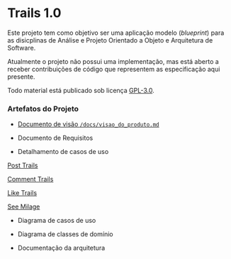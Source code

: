 # Trails 1.0
Este projeto tem como objetivo ser uma aplicação  modelo (_blueprint_) para as disicplinas de Análise e Projeto Orientado a Objeto e Arquitetura de Software.

Atualmente o projeto não possui uma implementação, mas está aberto a receber contribuições de código que representem as especificação aqui presente.

Todo material está publicado sob licença [GPL-3.0](https://www.gnu.org/licenses/quick-guide-gplv3.pt-br.html).


### Artefatos do Projeto
* [Documento de visão `/docs/visao_do_produto.md`](./docs/visao_do_produto.md)

* Documento de Requisitos

* Detalhamento de casos de uso 

 [Post Trails](./docs/casos_de_uso/ucd_post_trails.md)
 
 [Comment Trails](./docs/casos_de_uso/ucd_comment_trails.md)

 [Like Trails](./docs/casos_de_uso/ucd_like_trails.md)

 [See Milage](./docs/casos_de_uso/ucd_see_milage.md)

* Diagrama de casos de uso

* Diagrama de classes de domínio

* Documentação da arquitetura



